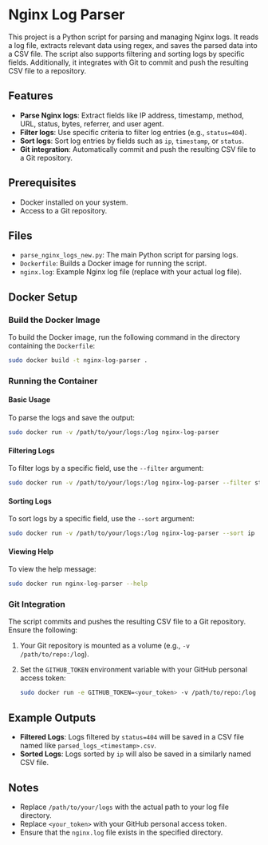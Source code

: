 # Nginx Log Parser

This project is a Python script for parsing and managing Nginx logs. It reads a log file, extracts relevant data using regex, and saves the parsed data into a CSV file. The script also supports filtering and sorting logs by specific fields. Additionally, it integrates with Git to commit and push the resulting CSV file to a repository.

## Features
- **Parse Nginx logs**: Extract fields like IP address, timestamp, method, URL, status, bytes, referrer, and user agent.
- **Filter logs**: Use specific criteria to filter log entries (e.g., `status=404`).
- **Sort logs**: Sort log entries by fields such as `ip`, `timestamp`, or `status`.
- **Git integration**: Automatically commit and push the resulting CSV file to a Git repository.

## Prerequisites
- Docker installed on your system.
- Access to a Git repository.

## Files
- `parse_nginx_logs_new.py`: The main Python script for parsing logs.
- `Dockerfile`: Builds a Docker image for running the script.
- `nginx.log`: Example Nginx log file (replace with your actual log file).

## Docker Setup
### Build the Docker Image
To build the Docker image, run the following command in the directory containing the `Dockerfile`:

```bash
sudo docker build -t nginx-log-parser .
```

### Running the Container
#### Basic Usage
To parse the logs and save the output:

```bash
sudo docker run -v /path/to/your/logs:/log nginx-log-parser
```

#### Filtering Logs
To filter logs by a specific field, use the `--filter` argument:

```bash
sudo docker run -v /path/to/your/logs:/log nginx-log-parser --filter status=404
```

#### Sorting Logs
To sort logs by a specific field, use the `--sort` argument:

```bash
sudo docker run -v /path/to/your/logs:/log nginx-log-parser --sort ip
```

#### Viewing Help
To view the help message:

```bash
sudo docker run nginx-log-parser --help
```

### Git Integration
The script commits and pushes the resulting CSV file to a Git repository. Ensure the following:

1. Your Git repository is mounted as a volume (e.g., `-v /path/to/repo:/log`).
2. Set the `GITHUB_TOKEN` environment variable with your GitHub personal access token:

   ```bash
   sudo docker run -e GITHUB_TOKEN=<your_token> -v /path/to/repo:/log nginx-log-parser
   ```

## Example Outputs
- **Filtered Logs**: Logs filtered by `status=404` will be saved in a CSV file named like `parsed_logs_<timestamp>.csv`.
- **Sorted Logs**: Logs sorted by `ip` will also be saved in a similarly named CSV file.

## Notes
- Replace `/path/to/your/logs` with the actual path to your log file directory.
- Replace `<your_token>` with your GitHub personal access token.
- Ensure that the `nginx.log` file exists in the specified directory.
